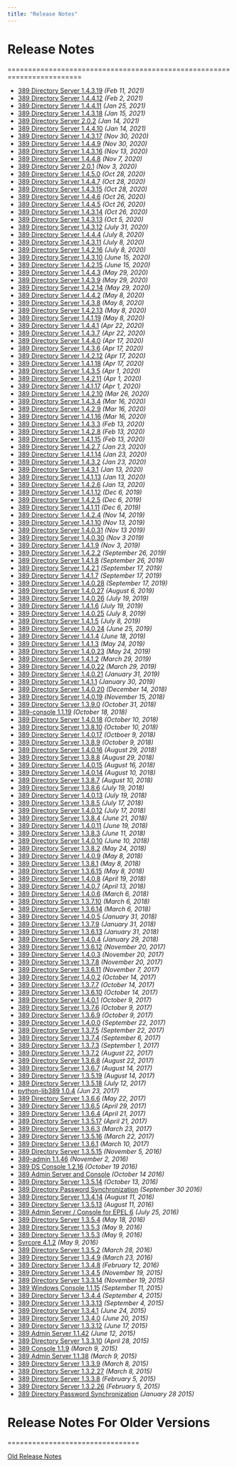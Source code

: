 ```yaml
---
title: "Release Notes"
---
```


# Release Notes
========================================================================
- [389 Directory Server 1.4.3.19](release-1-4-3-19.html) *(Feb 11, 2021)*
- [389 Directory Server 1.4.4.12](release-1-4-4-12.html) *(Feb 2, 2021)*
- [389 Directory Server 1.4.4.11](release-1-4-4-11.html) *(Jan 25, 2021)*
- [389 Directory Server 1.4.3.18](release-1-4-3-18.html) *(Jan 15, 2021)*
- [389 Directory Server 2.0.2](release-2-0-2.html) *(Jan 14, 2021)*
- [389 Directory Server 1.4.4.10](release-1-4-4-10.html) *(Jan 14, 2021)*
- [389 Directory Server 1.4.3.17](release-1-4-3-17.html) *(Nov 30, 2020)*
- [389 Directory Server 1.4.4.9](release-1-4-4-9.html) *(Nov 30, 2020)*
- [389 Directory Server 1.4.3.16](release-1-4-3-16.html) *(Nov 13, 2020)*
- [389 Directory Server 1.4.4.8](release-1-4-4-8.html) *(Nov 7, 2020)*
- [389 Directory Server 2.0.1](release-2-0-1.html) *(Nov 3, 2020)*
- [389 Directory Server 1.4.5.0](release-1-4-5-0.html) *(Oct 28, 2020)*
- [389 Directory Server 1.4.4.7](release-1-4-4-7.html) *(Oct 28, 2020)*
- [389 Directory Server 1.4.3.15](release-1-4-3-15.html) *(Oct 28, 2020)*
- [389 Directory Server 1.4.4.6](release-1-4-4-6.html) *(Oct 26, 2020)*
- [389 Directory Server 1.4.4.5](release-1-4-4-5.html) *(Oct 26, 2020)*
- [389 Directory Server 1.4.3.14](release-1-4-3-14.html) *(Oct 26, 2020)*
- [389 Directory Server 1.4.3.13](release-1-4-3-13.html) *(Oct 5, 2020)*
- [389 Directory Server 1.4.3.12](release-1-4-3-12.html) *(July 31, 2020)*
- [389 Directory Server 1.4.4.4](release-1-4-4-4.html) *(July 8, 2020)*
- [389 Directory Server 1.4.3.11](release-1-4-3-11.html) *(July 8, 2020)*
- [389 Directory Server 1.4.2.16](release-1-4-2-16.html) *(July 8, 2020)*
- [389 Directory Server 1.4.3.10](release-1-4-3-10.html) *(June 15, 2020)*
- [389 Directory Server 1.4.2.15](release-1-4-2-15.html) *(June 15, 2020)*
- [389 Directory Server 1.4.4.3](release-1-4-4-3.html) *(May 29, 2020)*
- [389 Directory Server 1.4.3.9](release-1-4-3-9.html) *(May 29, 2020)*
- [389 Directory Server 1.4.2.14](release-1-4-2-14.html) *(May 29, 2020)*
- [389 Directory Server 1.4.4.2](release-1-4-4-2.html) *(May 8, 2020)*
- [389 Directory Server 1.4.3.8](release-1-4-3-8.html) *(May 8, 2020)*
- [389 Directory Server 1.4.2.13](release-1-4-2-13.html) *(May 8, 2020)*
- [389 Directory Server 1.4.1.19](release-1-4-1-19.html) *(May 8, 2020)*
- [389 Directory Server 1.4.4.1](release-1-4-4-1.html) *(Apr 22, 2020)*
- [389 Directory Server 1.4.3.7](release-1-4-3-7.html) *(Apr 22, 2020)*
- [389 Directory Server 1.4.4.0](release-1-4-4-0.html) *(Apr 17, 2020)*
- [389 Directory Server 1.4.3.6](release-1-4-3-6.html) *(Apr 17, 2020)*
- [389 Directory Server 1.4.2.12](release-1-4-2-12.html) *(Apr 17, 2020)*
- [389 Directory Server 1.4.1.18](release-1-4-1-18.html) *(Apr 17, 2020)*
- [389 Directory Server 1.4.3.5](release-1-4-3-5.html) *(Apr 1, 2020)*
- [389 Directory Server 1.4.2.11](release-1-4-2-11.html) *(Apr 1, 2020)*
- [389 Directory Server 1.4.1.17](release-1-4-1-17.html) *(Apr 1, 2020)*
- [389 Directory Server 1.4.2.10](release-1-4-2-10.html) *(Mar 26, 2020)*
- [389 Directory Server 1.4.3.4](release-1-4-3-4.html) *(Mar 16, 2020)*
- [389 Directory Server 1.4.2.9](release-1-4-2-9.html) *(Mar 16, 2020)*
- [389 Directory Server 1.4.1.16](release-1-4-1-16.html) *(Mar 16, 2020)*
- [389 Directory Server 1.4.3.3](release-1-4-3-3.html) *(Feb 13, 2020)*
- [389 Directory Server 1.4.2.8](release-1-4-2-8.html) *(Feb 13, 2020)*
- [389 Directory Server 1.4.1.15](release-1-4-1-15.html) *(Feb 13, 2020)*
- [389 Directory Server 1.4.2.7](release-1-4-2-7.html) *(Jan 23, 2020)*
- [389 Directory Server 1.4.1.14](release-1-4-1-14.html) *(Jan 23, 2020)*
- [389 Directory Server 1.4.3.2](release-1-4-3-2.html) *(Jan 23, 2020)*
- [389 Directory Server 1.4.3.1](release-1-4-3-1.html) *(Jan 13, 2020)*
- [389 Directory Server 1.4.1.13](release-1-4-1-13.html) *(Jan 13, 2020)*
- [389 Directory Server 1.4.2.6](release-1-4-2-6.html) *(Jan 13, 2020)*
- [389 Directory Server 1.4.1.12](release-1-4-1-12.html) *(Dec 6, 2019)*
- [389 Directory Server 1.4.2.5](release-1-4-2-5.html) *(Dec 6, 2019)*
- [389 Directory Server 1.4.1.11](release-1-4-1-11.html) *(Dec 6, 2019)*
- [389 Directory Server 1.4.2.4](release-1-4-2-4.html) *(Nov 14, 2019)*
- [389 Directory Server 1.4.1.10](release-1-4-1-10.html) *(Nov 13, 2019)*
- [389 Directory Server 1.4.0.31](release-1-4-0-31.html) *(Nov 13 2019)*
- [389 Directory Server 1.4.0.30](release-1-4-0-29+30.html) *(Nov 3 2019)*
- [389 Directory Server 1.4.1.9](release-1-4-1-9.html) *(Nov 3, 2019)*
- [389 Directory Server 1.4.2.2](release-1-4-2-2.html) *(September 26, 2019)*
- [389 Directory Server 1.4.1.8](release-1-4-1-8.html) *(September 26, 2019)*
- [389 Directory Server 1.4.2.1](release-1-4-2-1.html) *(September 17, 2019)*
- [389 Directory Server 1.4.1.7](release-1-4-1-7.html) *(September 17, 2019)*
- [389 Directory Server 1.4.0.28](release-1-4-0-28.html) *(September 17, 2019)*
- [389 Directory Server 1.4.0.27](release-1-4-0-27.html) *(August 6, 2019)*
- [389 Directory Server 1.4.0.26](release-1-4-0-26.html) *(July 19, 2019)*
- [389 Directory Server 1.4.1.6](release-1-4-1-6.html) *(July 19, 2019)*
- [389 Directory Server 1.4.0.25](release-1-4-0-25.html) *(July 8, 2019)*
- [389 Directory Server 1.4.1.5](release-1-4-1-5.html) *(July 8, 2019)*
- [389 Directory Server 1.4.0.24](release-1-4-0-24.html) *(June 25, 2019)*
- [389 Directory Server 1.4.1.4](release-1-4-1-4.html) *(June 18, 2019)*
- [389 Directory Server 1.4.1.3](release-1-4-1-3.html) *(May 24, 2019)*
- [389 Directory Server 1.4.0.23](release-1-4-0-23.html) *(May 24, 2019)*
- [389 Directory Server 1.4.1.2](release-1-4-1-2.html) *(March 29, 2019)*
- [389 Directory Server 1.4.0.22](release-1-4-0-22.html) *(March 29, 2019)*
- [389 Directory Server 1.4.0.21](release-1-4-0-21.html) *(January 31, 2019)*
- [389 Directory Server 1.4.1.1](release-1-4-1-1.html) *(January 30, 2019)*
- [389 Directory Server 1.4.0.20](release-1-4-0-20.html) *(December 14, 2018)*
- [389 Directory Server 1.4.0.19](release-1-4-0-19.html) *(November 15, 2018)*
- [389 Directory Server 1.3.9.0](release-1-3-9-0.html) *(October 31, 2018)*
- [389-console 1.1.19](release-console-1.1.19.html) *(October 18, 2018)*
- [389 Directory Server 1.4.0.18](release-1-4-0-18.html) *(October 10, 2018)*
- [389 Directory Server 1.3.8.10](release-1-3-8-10.html) *(October 10, 2018)*
- [389 Directory Server 1.4.0.17](release-1-4-0-17.html) *(Octboer 9, 2018)*
- [389 Directory Server 1.3.8.9](release-1-3-8-9.html) *(October 9, 2018)*
- [389 Directory Server 1.4.0.16](release-1-4-0-16.html) *(August 29, 2018)*
- [389 Directory Server 1.3.8.8](release-1-3-8-8.html) *(August 29, 2018)*
- [389 Directory Server 1.4.0.15](release-1-4-0-15.html) *(August 16, 2018)*
- [389 Directory Server 1.4.0.14](release-1-4-0-14.html) *(August 10, 2018)*
- [389 Directory Server 1.3.8.7](release-1-3-8-7.html) *(August 10, 2018)*
- [389 Directory Server 1.3.8.6](release-1-3-8-6.html) *(July 19, 2018)*
- [389 Directory Server 1.4.0.13](release-1-4-0-13.html) *(July 19, 2018)*
- [389 Directory Server 1.3.8.5](release-1-3-8-5.html) *(July 17, 2018)*
- [389 Directory Server 1.4.0.12](release-1-4-0-12.html) *(July 17, 2018)*
- [389 Directory Server 1.3.8.4](release-1-3-8-4.html) *(June 21, 2018)*
- [389 Directory Server 1.4.0.11](release-1-4-0-11.html) *(June 19, 2018)*
- [389 Directory Server 1.3.8.3](release-1-3-8-3.html) *(June 11, 2018)*
- [389 Directory Server 1.4.0.10](release-1-4-0-10.html) *(June 10, 2018)*
- [389 Directory Server 1.3.8.2](release-1-3-8-2.html) *(May 24, 2018)*
- [389 Directory Server 1.4.0.9](release-1-4-0-8.html) *(May 8, 2018)*
- [389 Directory Server 1.3.8.1](release-1-3-8-1.html) *(May 8, 2018)*
- [389 Directory Server 1.3.6.15](release-1-3-6-15.html) *(May 8, 2018)*
- [389 Directory Server 1.4.0.8](release-1-4-0-8.html) *(April 19, 2018)*
- [389 Directory Server 1.4.0.7](release-1-4-0-7.html) *(April 13, 2018)*
- [389 Directory Server 1.4.0.6](release-1-4-0-6.html) *(March 6, 2018)*
- [389 Directory Server 1.3.7.10](release-1-3-7-10.html) *(March 6, 2018)*
- [389 Directory Server 1.3.6.14](release-1-3-6-14.html) *(March 6, 2018)*
- [389 Directory Server 1.4.0.5](release-1-4-0-5.html) *(January 31, 2018)*
- [389 Directory Server 1.3.7.9](release-1-3-7-9.html) *(January 31, 2018)*
- [389 Directory Server 1.3.6.13](release-1-3-6-13.html) *(January 31, 2018)*
- [389 Directory Server 1.4.0.4](release-1-4-0-4.html) *(January 29, 2018)*
- [389 Directory Server 1.3.6.12](release-1-3-6-12.html) *(November 20, 2017)*
- [389 Directory Server 1.4.0.3](release-1-4-0-3.html) *(November 20, 2017)*
- [389 Directory Server 1.3.7.8](release-1-3-7-8.html) *(November 20, 2017)*
- [389 Directory Server 1.3.6.11](release-1-3-6-11.html) *(November 7, 2017)*
- [389 Directory Server 1.4.0.2](release-1-4-0-2.html) *(October 14, 2017)*
- [389 Directory Server 1.3.7.7](release-1-3-7-7.html) *(October 14, 2017)*
- [389 Directory Server 1.3.6.10](release-1-3-6-10.html) *(October 14, 2017)*
- [389 Directory Server 1.4.0.1](release-1-4-0-1.html) *(October 9, 2017)*
- [389 Directory Server 1.3.7.6](release-1-3-7-6.html) *(October 9, 2017)*
- [389 Directory Server 1.3.6.9](release-1-3-6-9.html) *(October 9, 2017)*
- [389 Directory Server 1.4.0.0](release-1-4-0-0.html) *(September 22, 2017)*
- [389 Directory Server 1.3.7.5](release-1-3-7-5.html) *(September 22, 2017)*
- [389 Directory Server 1.3.7.4](release-1-3-7-4.html) *(September 6, 2017)*
- [389 Directory Server 1.3.7.3](release-1-3-7-3.html) *(September 1, 2017)*
- [389 Directory Server 1.3.7.2](release-1-3-6-8.html) *(August 22, 2017)*
- [389 Directory Server 1.3.6.8](release-1-3-7-2.html) *(August 22, 2017)*
- [389 Directory Server 1.3.6.7](release-1-3-6-7.html) *(August 14, 2017)*
- [389 Directory Server 1.3.5.19](release-1-3-5-19.html) *(August 14, 2017)*
- [389 Directory Server 1.3.5.18](release-1-3-5-18.html) *(July 12, 2017)*
- [python-lib389 1.0.4](release-lib389-1-0-4.html) *(Jun 23, 2017)*
- [389 Directory Server 1.3.6.6](release-1-3-6-6.html) *(May 22, 2017)*
- [389 Directory Server 1.3.6.5](release-1-3-6-5.html) *(April 29, 2017)*
- [389 Directory Server 1.3.6.4](release-1-3-6-4.html) *(April 21, 2017)*
- [389 Directory Server 1.3.5.17](release-1-3-5-17.html) *(April 21, 2017)*
- [389 Directory Server 1.3.6.3](release-1-3-6-3.html) *(March 23, 2017)*
- [389 Directory Server 1.3.5.16](release-1-3-5-16.html) *(March 22, 2017)*
- [389 Directory Server 1.3.6.1](release-1-3-6-1.html) *(March 10, 2017)*
- [389 Directory Server 1.3.5.15](release-1-3-5-15.html) *(November 5, 2016)*
- [389-admin 1.1.46](release-admin-1-1-46.html) *(November 2, 2016)*
- [389 DS Console 1.2.16](release-ds-console-1-2-16.html) *(October 19 2016)*
- [389 Admin Server and Console](release-admin-1-1-45-and-console-pkgs.html) *(October 14 2016)*
- [389 Directory Server 1.3.5.14](release-1-3-5-14.html) *(October 13, 2016)*
- [389 Directory Password Synchronization](release-passsync-1-1-7.html) *(September 30 2016)*
- [389 Directory Server 1.3.4.14](release-1-3-4-14.html) *(August 11, 2016)*
- [389 Directory Server 1.3.5.13](release-1-3-5-13.html) *(August 11, 2016)*
- [389 Admin Server / Console for EPEL 6](release-epel6.html) *(July 25, 2016)*
- [389 Directory Server 1.3.5.4](release-1-3-5-4.html) *(May 18, 2016)*
- [389 Directory Server 1.3.5.3](release-1-3-5-3.html) *(May 9, 2016)*
- [389 Directory Server 1.3.5.3](release-1-3-5-3.html) *(May 9, 2016)*
- [Svrcore 4.1.2](release-svrcore-4.1.2.html) *(May 9, 2016)*
- [389 Directory Server 1.3.5.2](release-1-3-5-1.html) *(March 28, 2016)*
- [389 Directory Server 1.3.4.9](release-1-3-4-9.html) *(March 23, 2016)*
- [389 Directory Server 1.3.4.8](release-1-3-4-8.html) *(February 12, 2016)*
- [389 Directory Server 1.3.4.5](release-1-3-4-5.html) *(November 19, 2015)*
- [389 Directory Server 1.3.3.14](release-1-3-3-14.html) *(November 19, 2015)*
- [389 Windows Console 1.1.15](release-windows-console-1-1-15.html) *(September 11, 2015)*
- [389 Directory Server 1.3.4.4](release-1-3-4-4.html) *(September 4, 2015)*
- [389 Directory Server 1.3.3.13](release-1-3-3-13.html) *(September 4, 2015)*
- [389 Directory Server 1.3.4.1](release-1-3-4-1.html) *(June 24, 2015)*
- [389 Directory Server 1.3.4.0](release-1-3-4-0.html) *(June 20, 2015)*
- [389 Directory Server 1.3.3.12](release-1-3-3-12.html) *(June 17, 2015)*
- [389 Admin Server 1.1.42](release-admin-1-1-42.html) *(June 12, 2015)*
- [389 Directory Server 1.3.3.10](release-1-3-3-10.html) *(April 28, 2015)*
- [389 Console 1.1.9](release-console-1-1-9.html) *(March 9, 2015)*
- [389 Admin Server 1.1.38](release-admin-1-1-38.html) *(March 9, 2015)*
- [389 Directory Server 1.3.3.9](release-1-3-3-9.html) *(March 8, 2015)*
- [389 Directory Server 1.3.2.27](release-1-3-2-27.html) *(March 8, 2015)*
- [389 Directory Server 1.3.3.8](release-1-3-3-8.html) *(February 5, 2015)*
- [389 Directory Server 1.3.2.26](release-1-3-2-26.html) *(February 5, 2015)*
- [389 Directory Password Synchronization](release-passsync-1-1-6.html) *(January 28 2015)*

# Release Notes For Older Versions
================================

[Old Release Notes](old-release-notes.html)


